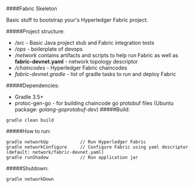 ####Fabric Skeleton

Basic stuff to bootstrap your's Hyperledger Fabric project.

#####Project structure:

- */src* - Basic Java project stub and Fabric integration tests
- */ops* - boilerplate of devops
- */network* contains artifacts and scripts to help run Fabric as well as **fabric-devnet.yaml** - network topology descriptor
- */chaincodes* - Hyperledger Fabric chaincodes
- *fabric-devnet.gradle* - list of gradle tasks to run and deploy Fabric

#####Dependencies:
* Gradle 3.5+
* protoc-gen-go - for building chaincode go protobuf files (Ubuntu package: _golang-goprotobuf-dev_)
#####Build:
```
gradle clean build
```
#####How to run:
```
gradle networkUp            // Run Hyperledger Fabric
gradle networkConfigure     // Configure Fabric using yaml descriptor (default: network/fabric-devnet.yaml)
gradle runShadow            // Run application jar
```

#####Shutdown:
```
gradle networkDown
```